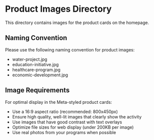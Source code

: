 # Product Images Directory

This directory contains images for the product cards on the homepage.

## Naming Convention

Please use the following naming convention for product images:

- water-project.jpg
- education-initiative.jpg
- healthcare-program.jpg
- economic-development.jpg

## Image Requirements

For optimal display in the Meta-styled product cards:

- Use a 16:9 aspect ratio (recommended: 800x450px)
- Ensure high quality, well-lit images that clearly show the activity
- Use images that have good contrast with text overlays
- Optimize file sizes for web display (under 200KB per image)
- Use real photos from your programs when possible